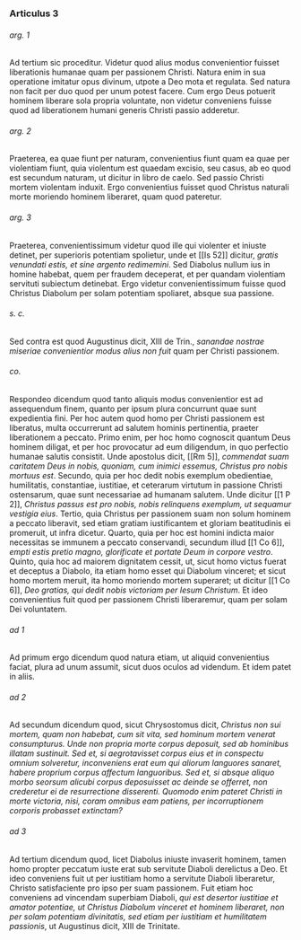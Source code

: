 ### Articulus 3

###### arg. 1
Ad tertium sic proceditur. Videtur quod alius modus convenientior fuisset liberationis humanae quam per passionem Christi. Natura enim in sua operatione imitatur opus divinum, utpote a Deo mota et regulata. Sed natura non facit per duo quod per unum potest facere. Cum ergo Deus potuerit hominem liberare sola propria voluntate, non videtur conveniens fuisse quod ad liberationem humani generis Christi passio adderetur.

###### arg. 2
Praeterea, ea quae fiunt per naturam, convenientius fiunt quam ea quae per violentiam fiunt, quia violentum est quaedam excisio, seu casus, ab eo quod est secundum naturam, ut dicitur in libro de caelo. Sed passio Christi mortem violentam induxit. Ergo convenientius fuisset quod Christus naturali morte moriendo hominem liberaret, quam quod pateretur.

###### arg. 3
Praeterea, convenientissimum videtur quod ille qui violenter et iniuste detinet, per superioris potentiam spolietur, unde et [[Is 52]] dicitur, *gratis venundati estis, et sine argento redimemini*. Sed Diabolus nullum ius in homine habebat, quem per fraudem deceperat, et per quandam violentiam servituti subiectum detinebat. Ergo videtur convenientissimum fuisse quod Christus Diabolum per solam potentiam spoliaret, absque sua passione.

###### s. c.
Sed contra est quod Augustinus dicit, XIII de Trin., *sanandae nostrae miseriae convenientior modus alius non fuit* quam per Christi passionem.

###### co.
Respondeo dicendum quod tanto aliquis modus convenientior est ad assequendum finem, quanto per ipsum plura concurrunt quae sunt expedientia fini. Per hoc autem quod homo per Christi passionem est liberatus, multa occurrerunt ad salutem hominis pertinentia, praeter liberationem a peccato. Primo enim, per hoc homo cognoscit quantum Deus hominem diligat, et per hoc provocatur ad eum diligendum, in quo perfectio humanae salutis consistit. Unde apostolus dicit, [[Rm 5]], *commendat suam caritatem Deus in nobis, quoniam, cum inimici essemus, Christus pro nobis mortuus est*. Secundo, quia per hoc dedit nobis exemplum obedientiae, humilitatis, constantiae, iustitiae, et ceterarum virtutum in passione Christi ostensarum, quae sunt necessariae ad humanam salutem. Unde dicitur [[1 P 2]], *Christus passus est pro nobis, nobis relinquens exemplum, ut sequamur vestigia eius*. Tertio, quia Christus per passionem suam non solum hominem a peccato liberavit, sed etiam gratiam iustificantem et gloriam beatitudinis ei promeruit, ut infra dicetur. Quarto, quia per hoc est homini indicta maior necessitas se immunem a peccato conservandi, secundum illud [[1 Co 6]], *empti estis pretio magno, glorificate et portate Deum in corpore vestro*. Quinto, quia hoc ad maiorem dignitatem cessit, ut, sicut homo victus fuerat et deceptus a Diabolo, ita etiam homo esset qui Diabolum vinceret; et sicut homo mortem meruit, ita homo moriendo mortem superaret; ut dicitur [[1 Co 6]], *Deo gratias, qui dedit nobis victoriam per Iesum Christum*. Et ideo convenientius fuit quod per passionem Christi liberaremur, quam per solam Dei voluntatem.

###### ad 1
Ad primum ergo dicendum quod natura etiam, ut aliquid convenientius faciat, plura ad unum assumit, sicut duos oculos ad videndum. Et idem patet in aliis.

###### ad 2
Ad secundum dicendum quod, sicut Chrysostomus dicit, *Christus non sui mortem, quam non habebat, cum sit vita, sed hominum mortem venerat consumpturus. Unde non propria morte corpus deposuit, sed ab hominibus illatam sustinuit. Sed et, si aegrotavisset corpus eius et in conspectu omnium solveretur, inconveniens erat eum qui aliorum languores sanaret, habere proprium corpus affectum languoribus. Sed et, si absque aliquo morbo seorsum alicubi corpus deposuisset ac deinde se offerret, non crederetur ei de resurrectione disserenti. Quomodo enim pateret Christi in morte victoria, nisi, coram omnibus eam patiens, per incorruptionem corporis probasset extinctam?*

###### ad 3
Ad tertium dicendum quod, licet Diabolus iniuste invaserit hominem, tamen homo propter peccatum iuste erat sub servitute Diaboli derelictus a Deo. Et ideo conveniens fuit ut per iustitiam homo a servitute Diaboli liberaretur, Christo satisfaciente pro ipso per suam passionem. Fuit etiam hoc conveniens ad vincendam superbiam Diaboli, *qui est desertor iustitiae et amator potentiae, ut Christus Diabolum vinceret et hominem liberaret, non per solam potentiam divinitatis, sed etiam per iustitiam et humilitatem passionis*, ut Augustinus dicit, XIII de Trinitate.

